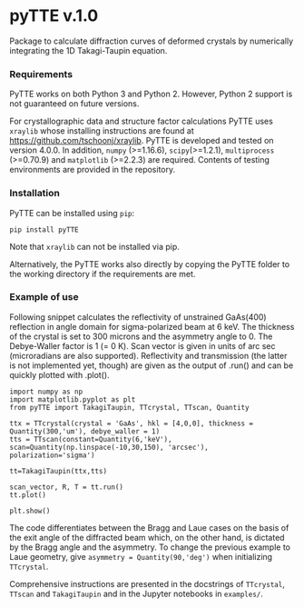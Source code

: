 # pyTTE v.1.0
Package to calculate diffraction curves of deformed crystals by numerically integrating the 1D Takagi-Taupin equation.

### Requirements
PyTTE works on both Python 3 and Python 2. However, Python 2 support is not guaranteed on future versions. 

For crystallographic data and structure factor calculations PyTTE uses `xraylib` whose installing instructions are found at https://github.com/tschoonj/xraylib. PyTTE is developed and tested on version 4.0.0. In addition, `numpy` (>=1.16.6), `scipy`(>=1.2.1), `multiprocess` (>=0.70.9) and `matplotlib` (>=2.2.3) are required. Contents of testing environments are provided in the repository.

### Installation

PyTTE can be installed using `pip`:

```
pip install pyTTE
```

Note that `xraylib` can not be installed via pip.

Alternatively, the PyTTE works also directly by copying the PyTTE folder to the working directory if the requirements are met.

### Example of use

Following snippet calculates the reflectivity of unstrained GaAs(400) reflection in angle domain for sigma-polarized beam at 6 keV. The thickness of the crystal is set to 300 microns and the asymmetry angle to 0. The Debye-Waller factor is 1 (= 0 K). Scan vector is given in units of arc sec (microradians are also supported). Reflectivity and transmission (the latter is not implemented yet, though) are given as the output of .run() and can be quickly plotted with .plot().

```
import numpy as np
import matplotlib.pyplot as plt
from pyTTE import TakagiTaupin, TTcrystal, TTscan, Quantity

ttx = TTcrystal(crystal = 'GaAs', hkl = [4,0,0], thickness = Quantity(300,'um'), debye_waller = 1)
tts = TTscan(constant=Quantity(6,'keV'), scan=Quantity(np.linspace(-10,30,150), 'arcsec'), polarization='sigma')

tt=TakagiTaupin(ttx,tts)

scan_vector, R, T = tt.run()
tt.plot()

plt.show()
```

The code differentiates between the Bragg and Laue cases on the basis of the exit angle of the diffracted beam which, on the other hand, is dictated by the Bragg angle and the asymmetry. To change the previous example to Laue geometry, give `asymmetry = Quantity(90,'deg')` when initializing `TTcrystal`.

Comprehensive instructions are presented in the docstrings of `TTcrystal`, `TTscan` and `TakagiTaupin` and in the Jupyter notebooks in `examples/`.
